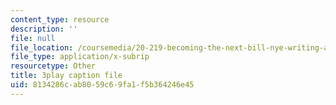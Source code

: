 ```yaml
---
content_type: resource
description: ''
file: null
file_location: /coursemedia/20-219-becoming-the-next-bill-nye-writing-and-hosting-the-educational-show-january-iap-2015/8134286cab8059c69fa1f5b364246e45_qkkI9Z9tKvo.vtt
file_type: application/x-subrip
resourcetype: Other
title: 3play caption file
uid: 8134286c-ab80-59c6-9fa1-f5b364246e45
---
```

